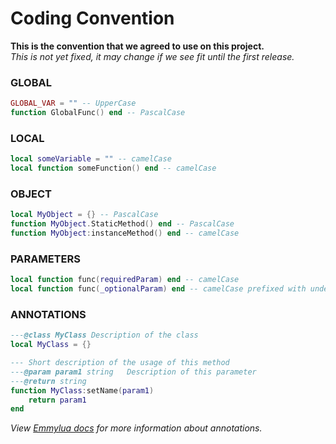 # Coding Convention
**This is the convention that we agreed to use on this project.**  
*This is not yet fixed, it may change if we see fit until the first release.*  
  
  
### GLOBAL
```lua
GLOBAL_VAR = "" -- UpperCase
function GlobalFunc() end -- PascalCase
```
  
### LOCAL
```lua
local someVariable = "" -- camelCase
local function someFunction() end -- camelCase
```
  
### OBJECT
```lua
local MyObject = {} -- PascalCase
function MyObject.StaticMethod() end -- PascalCase 
function MyObject:instanceMethod() end -- camelCase
```
  
### PARAMETERS
```lua
local function func(requiredParam) end -- camelCase
local function func(_optionalParam) end -- camelCase prefixed with underscore
```
  
### ANNOTATIONS
```lua
---@class MyClass Description of the class
local MyClass = {}

--- Short description of the usage of this method
---@param param1 string   Description of this parameter
---@return string
function MyClass:setName(param1)
    return param1
end
```
*View [Emmylua docs](https://emmylua.github.io/) for more information about annotations.*

  